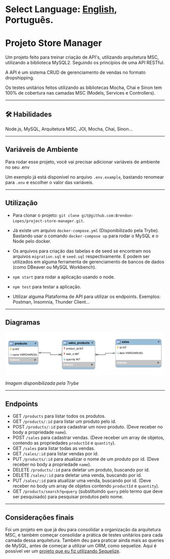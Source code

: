 # Select Language: [English](https://github.com/Brendon-Lopes/project-store-manager), Português.

# Projeto Store Manager

Um projeto feito para treinar criação de API's, utilizando arquitetura MSC, utilizando a biblioteca MySQL2. Seguindo os princípios de uma API RESTful.

A API é um sistema CRUD de gerenciamento de vendas no formato dropshipping.

Os testes unitários feitos utilizando as bibliotecas Mocha, Chai e Sinon tem 100% de cobertura nas camadas MSC (Models, Services e Controllers).

<hr></hr>

## 🛠 Habilidades

Node.js, MySQL, Arquitetura MSC, JOI, Mocha, Chai, Sinon...

<hr></hr>

## Variáveis de Ambiente

Para rodar esse projeto, você vai precisar adicionar variáveis de ambiente no seu .env

Um exemplo já está disponível no arquivo `.env.example`, bastando renomear para `.env` e escolher o valor das variáveis.

<hr></hr>

## Utilização

- Para clonar o projeto: `git clone git@github.com:Brendon-Lopes/project-store-manager.git`.

- Já existe um arquivo `docker-compose.yml` (Disponibilizado pela Trybe). Bastando usar o comando `docker-compose up` para rodar o MySQL e o Node pelo docker.

- Os arquivos para criação das tabelas e de seed se encontram nos arquivos `migration.sql` e `seed.sql` respectivamente. E podem ser utilizados em alguma ferramenta de gerenciamento de bancos de dados (como DBeaver ou MySQL Workbench).

- `npm start` para rodar a aplicação usando o node.

- `npm test` para testar a aplicação.

- Utilizar alguma Plataforma de API para utilizar os endpoints. Exemplos: Postman, Insomnia, Thunder Client...

<hr></hr>

## Diagramas

![Diagrama de relacionamentos das tabelas](diagramas-store-manager.png)

<i> Imagem disponibilizada pela Trybe </i>

<hr></hr>

## Endpoints

- GET `/products` para listar todos os produtos.
- GET `/products/:id` para listar um produto pelo id.
- POST `/products/:id` para cadastrar um novo produto. (Deve receber no body a propriedade `name`).
- POST `/sales` para cadastrar vendas. (Deve receber um array de objetos, contendo as propriedades `productId` e `quantity`).
- GET `/sales` para listar todas as vendas.
- GET `/sales/:id` para listar vendas por id.
- PUT `/products/:id` para atualizar o nome de um produto por id. (Deve receber no body a propriedade `name`).
- DELETE `/products/:id` para deletar um produto, buscando por id.
- DELETE `/sales/:id` para deletar uma venda, buscando por id.
- PUT `/sales/:id` para atualizar uma venda, buscando por id. (Deve receber no body um array de objetos contendo `productId` e `quantity`).
- GET `/products/search?q=query` (substituindo `query` pelo termo que deve ser pesquisado) para pesquisar produtos pelo nome.

<hr></hr>

## Considerações finais

Foi um projeto em que já deu para consolidar a organização da arquitetura MSC, e também começar consolidar a prática de testes unitários para cada camada dessa arquitetura. Também deu para praticar ainda mais as queries de MySQL, antes de começar a utilizar um ORM, como sequelize. Aqui é possível ver um [projeto que eu fiz utilizando Sequelize](https://github.com/Brendon-Lopes/project-blogs-api).
